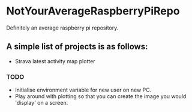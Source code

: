 # NotYourAverageRaspberryPiRepo
Definitely an average raspberry pi repository.

## A simple list of projects is as follows:
- Strava latest activity map plotter

### TODO
- Initialise environment variable for new user on new PC.
- Play around with plotting so that you can create the image you would 'display' on a screen.
